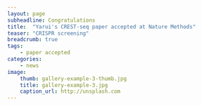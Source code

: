 ```yaml
---
layout: page
subheadline: Congratulations 
title:  "Yarui's CREST-seq paper accepted at Nature Methods"
teaser: "CRISPR screening"
breadcrumb: true
tags:
    - paper accepted 
categories:
    - news 
image:
    thumb: gallery-example-3-thumb.jpg
    title: gallery-example-3.jpg
    caption_url: http://unsplash.com
---
```

